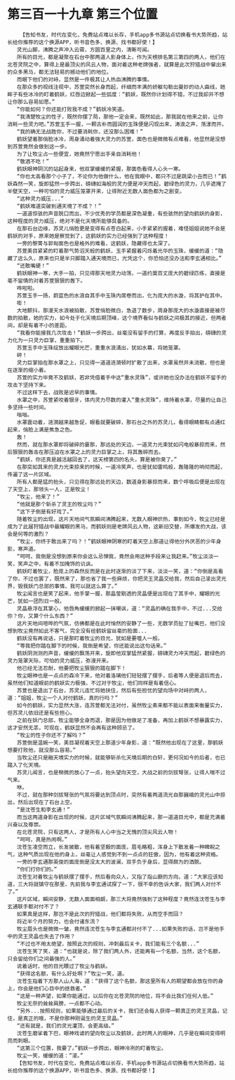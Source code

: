 # 第三百一十九章 第三个位置
        【告知书友，时代在变化，免费站点难以长存，手机app多书源站点切换看书大势所趋，站长给你推荐的这个换源APP，听书音色多、换源、找书都好使！】
       灵光山脚，沸腾之声冲入云霄，方圆百里之内，清晰可闻。
       所有的目光，都是凝聚在石台中那两道人影身体上，作为天榜排名第三第四的两人，他们在北苍灵院之中，算得上是最顶尖的风云人物，面对着这种老牌强者，就算是此次狩猎战中窜出来的众多黑马，都无法轻易的撼动他们的地位。
       而眼下他们的对峙，显然是一件极其让人热血沸腾的事情。
       在那众多的视线注视中，苏萱突然长身而起，纤细而丰满的娇躯勾勒出曼妙的动人曲线，她眸子有些冰冷的盯着鹤妖，红唇边掀起一些弧度：“鹤妖，既然你计划得不错，不过我却并不想让你那么容易如愿。”
       “你能如何？你还能打败我不成？”鹤妖冷笑道。
       “我清楚牧尘的性子，既然你摆了局，那他一定会来，既然如此，那我就在他来之前，让你消耗一些灵力吧。”苏萱玉手一握，一颗古朴而圆润的玉珠便是闪现出来，涛浪之声，荡漾而开。
       “我的确无法战胜你，不过要消耗你，还没那么困难！”
       鹤妖望着那俏脸冰冷，周身涌动着强大灵力的苏萱，面色也是微微有点难看，他显然是没想到苏萱竟然会做到这一步。
       为了让牧尘占一些便宜，她竟然宁愿出手亲自消耗他！
       “敬酒不吃！”
       鹤妖眼神阴沉的站起身来，他双掌缓缓的紧握，那面色看得人心头一寒。
       “你也太高看那个小子了，不论你为他做什么，他在我眼中，都只不过是跳梁小丑而已！”鹤妖森然一笑，旋即猛然一步跨出，磅礴如海般的灵力便是冲天而起，碧绿色的灵力，几乎遮掩了半壁天空，一种可怕的灵力威压笼罩开来，让得附近无数人面色都为之剧变。
       “这种灵力威压...”
       “鹤妖难道突破到通天境了不成？！”
       一道道惊骇的声音脱口而出，不少优秀的学员都是深色凝重，有些骇然的望向鹤妖的身影，这种程度的灵力威压，绝对不是化天境所能够具备的。
       在那石台边缘，苏灵儿俏脸更是变得有点苍白起来，小手紧紧的握着，难怪姐姐说她不会是鹤妖的对手，原来她是察觉到了，这鹤妖的实力已经强到了这种程度！
       一旁的黎箐与郭匈面色也是格外的难看，这鹤妖，隐藏得也太深了。
       苏萱美目紧紧的盯着那气势滔天般的鹤妖，玉手紧握着闪烁着光华的玉珠，缓缓的道：“隐藏了这么久，原来也只是半只脚踏入通天境而已，光凭这个，你恐怕还没办法和李玄通相比。”
       “还敢嘴硬！”
       鹤妖眼神一寒，大手一拍，只见得那天地灵力动荡，一道约莫百丈庞大的碧绿匹练，直接是毫不留情的对着苏萱狠狠的轰下。
       哗啦啦。
       苏萱玉手一扬，蔚蓝色的水浪自其手中玉珠内席卷而出，化为庞大的水漩，将其护在其中。
       嘭！
       大地颤抖，那漫天水浪被拍散，苏萱俏脸微白，急退了数步，周身那庞大的水漩直接是被尽数的拍散，她的实力，如今处于化天境后期顶峰，这个境界看似与鹤妖之间极其的接近，但两者间，却是有着不小的差距。
       “我看你能接我几次攻击！”鹤妖一步跨出，丝毫没有留手的打算，再度反手拍出，磅礴的灵力化为一只灵力巨掌，重重拍下。
       苏萱玉手中玉珠绽放出耀眼光芒，重重水浪涌出，犹如水幕，将她笼罩。
       砰！
       灵力巨掌拍在那水罩之上，只见得一道道涟漪顿时扩散了出来，水罩虽然并未消散，但也是在逐渐的缩小着。
       苏萱的实力毕竟不及鹤妖，若非凭借着手中这“重水灵珠”，或许她也没办法在鹤妖不留手的攻击下坚持下来。
       不过这样下去，战败是迟早的事情。
       水罩之中，苏萱紧咬着银牙，体内灵力尽数的灌入“重水灵珠”，维持着水罩，尽量的让自己多坚持一些时间。
       嗡嗡。
       水罩震动着，涟漪越来越急促，眼看就要破碎，那石台之外的苏灵儿，看得眼睛都有点通红起来，俏脸上满是焦急之色。
       轰！
       然而，就在那水罩即将破碎的霎那，那远处的天边，一道灵力光束犹如闪电般暴掠而来，然后狠狠的轰击在那压迫在水罩之上的灵力巨掌之上，将其轰碎而去。
       “鹤妖，你还真是越活越回去了，这天榜第四的名头，算是被你臭了。”
       在那突如其来的灵力光束掠来的时候，一道冷笑声，也是犹如雷鸣般，轰隆隆的响彻而起，传遍了这一片区域。
       所有人都是猛的抬头，只见得在那远处的天边，数道身影暴掠而来，数个呼吸后便是出现在了天空上，那领头一人，正是牧尘！
       “牧尘，他来了！”
       “他就是那个斩杀了灵王的牧尘吗？”
       “这下子倒是有好戏了。”
       随着牧尘的出现，这片天地间气氛瞬间沸腾起来，无数人眼神炽热，事到如今，牧尘已经是成为了此届狩猎战中最耀眼的黑马，而鹤妖则是老牌风云人物，这新旧交替，所爆发的大战，该会是何等的激烈？
       “牧尘，你终于敢出来了吗？！”鹤妖眼神阴寒的盯着天空上那道让得他分外厌恶的少年身影，寒声道。
       “呵呵，我倒是没想到原来你会这么忌惮我，竟然会用这种手段来让我赶来。”牧尘淡淡一笑，笑声之中，有着不加掩饰的讥讽。
       鹤妖盯着牧尘，脸庞上的森然反而是在此时逐渐的淡了下来，淡淡一笑，道：“你倒是高看了你，不过也罢了，既然来了，那也省了我一些麻烦，你把灵王灵晶交给我，然后自己滚出灵光界，毁我妖门总部的事情，我可以就这么算了。”
       牧尘闻言也是笑了起来，他手掌一握，那晶莹剔透的灵晶便是出现在了其手中，耀眼的光芒，犹如一团烈日一般。
       灵晶悬浮在其掌心，他唇角缓缓的掀起一抹嘲讽，道：“灵晶的确在我手中，不过...交给你？你，又算个什么东西？”
       这片天地间喧哗的气氛，仿佛都是在此时悄然的安静了一些，无数学员扯了扯嘴巴，他们没想到牧尘竟然如此不客气，完全没有给鹤妖留丝毫的脸面...
       鹤妖没有再说话，只是那盯着牧尘的目光，犹如是要噬人一般。
       “等我把你踏在脚下的时候，我倒是希望，你还能说出这句话来。”
       鹤妖阴测测的声音，缓缓的飘荡开来，旋即他双掌猛然紧握，磅礴灵力冲天而起，碧绿色的灵力笼罩天际，可怕的灵力威压，弥漫开来。
       他已经无法忍耐，他要把牧尘狠狠的踏在脚下！
       牧尘眼神也是一点点的森冷下来，他对着洛璃他们轻轻摆了摆手，后者等人便是退后而去，虽然他们知道眼前的鹤妖实力极强，不过对于牧尘，他们同样是有着信心。
       苏萱也是退出了石台，苏灵儿连忙将她扶住，然后有些担忧的望向场中对峙的两人，道：“姐姐，牧尘一个人对付鹤妖，真的行吗？”
       如今的鹤妖，实力显然大涨，连苏萱都无法对付，虽然牧尘素来都不能以表面来衡量实力，但苏灵儿依旧还是有些担心。
       之前在妖门总部，牧尘能够全身而退，那是因为他做足了准备，再加上鹤妖不想暴露实力，这才安然无恙，可现在，鹤妖显然不会再有这种顾忌了。
       “牧尘的性子你还不了解吗？”
       苏萱倒是温婉一笑，美目凝视着天空上那道少年身影，道：“既然他出现在了这里，那鹤妖想要打败他，就没那么容易。”
       当牧尘还只是融天境实力的时候，就能够斩杀化天境后期的白轩，更何况如今的后者，也已踏入了化天境。
       苏灵儿闻言，也是稍微的放心了一点，抬头望向天空，大战之前的剑拔弩张，让得人喘不过气来。
       咻。
       不过，就在那种剑拔弩张的气氛将要达到顶点时，突然有着两道流光自那巍峨的灵光山中掠出，然后出现在了石台上空。
       “是沈苍生和李玄通！”
       而当这两道身影在出现的时候，这片区域气氛瞬间沸腾起来，那一道道目光中，都是充满着兴奋以及尊崇。
       在北苍灵院，只有这两人，才是所有人心中当之无愧的顶尖风云人物！
       “呵呵，真是热闹啊。”
       沈苍生凌空而立，长发披散，他有着坚毅的面庞，眉毛略粗，浑身上下散发着一种睥睨之气，这种气质出现在他的身上，丝毫让人感觉到不到一点点的狂傲，因为，他有着这种资格。
       一旁的李玄通那英俊的面庞倒是没太大的波澜，双手负于身后，显得颇为的洒脱。
       “你们打你们的。”
       沈苍生对着牧尘与鹤妖摆了摆手，然后看向众人，又指了指山巅的方向，道：“大家应该知道，三大将就镇守在那里，先前我与李玄通试探了一下，很不幸的告诉大家，我们两人对付不了。”
       这片区域，瞬间安静，无数人面面相觑，那三大将竟然强到了这种程度？竟然连沈苍生与李玄通联手都对付不了？
       如果真是这样，那岂不是此次的狩猎战，他们都将失败，从而空手而回？
       将近半个月的努力，也会付诸东流？
       牧尘眉头也是微微一皱，竟然连沈苍生与李玄通都对付不了...如果失败的话，岂不是他手中的灵王灵晶也失去了作用？
       “不过也不用太绝望，按照此次的规则，冲刺最后关卡，我们能有三个名额...”
       沈苍生笑了笑，道：“也就是说，除了我们两人外，还能再有一个名额，当然，这个名额，只会留给你们之间最强的人。”
       说着话时，他的目光瞟过了牧尘与鹤妖。
       “获得这名额，有什么好处啊？”牧尘一笑，道。
       沈苍生指着下方那人山人海，道：“获得了这个名额，那这里所有人的期望都会放在你的身上，你会是他们心目中的拯救者。”
       “这是一种声望，如果你能通过，以后你在北苍灵院的地位，将不会比我们任何人低。”
       牧尘无奈的耸耸肩膀，一点都不心动。
       “另外...按照规则，如果能够通过最后的关卡，我们还会每人获得一颗真正的灵王灵晶，记住，是真正的哦，不是你那种刚诞生的灵王灵晶。”
       “还有就是，我们的灵光灌顶，会更高级。”
       沈苍生磨挲着下巴，眼神戏谑的望向牧尘以及鹤妖，此时两人的眼神，几乎是在瞬间变得明亮而刺眼。
       “这第三个位置，我要了。”鹤妖一步跨出，眼神冷冽的盯着牧尘。
       牧尘一笑，缓缓的道：“滚。”
       【告知书友，时代在变化，免费站点难以长存，手机app多书源站点切换看书大势所趋，站长给你推荐的这个换源APP，听书音色多、换源、找书都好使！】